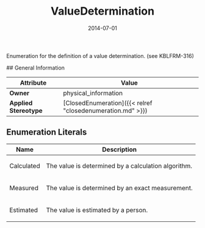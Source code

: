 ﻿---
title: ValueDetermination
toc: false
type: specs
date: "2014-07-01"
draft: false
specification: VEC
version: 1.1.1
documentType: "Recommendation"
elementType: Class
classes:
  - ValueDetermination
menu_name: vec-1.1.1
---
<p>Enumeration for the definition of a value determination. (see KBLFRM-316) </p>
## General Information

| Attribute               | Value |
|-------------------------|-------|
| **Owner**               | physical_information |
| **Applied Stereotype**  | [ClosedEnumeration]({{< relref "closedenumeration.md" >}})<br/>  |

## Enumeration Literals
| Name          | **Description** |
|---------------|-----------------|
| Calculated | <p> The value is determined by a calculation algorithm.      </p> |
| Measured | <p>The value is determined by an exact measurement. </p> |
| Estimated | <p>The value is estimated by a person.  </p> |
